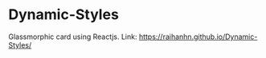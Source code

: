 # Dynamic-Styles
Glassmorphic card using Reactjs. Link:  https://raihanhn.github.io/Dynamic-Styles/
